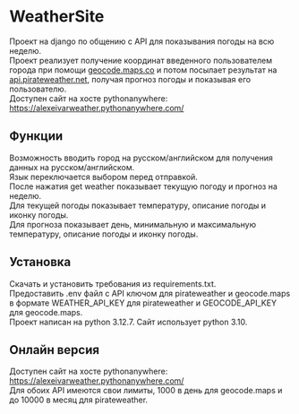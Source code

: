 # WeatherSite
Проект на django по общению с API для показывания погоды на всю неделю.     
Проект реализует получение координат введенного пользователем города при помощи [geocode.maps.co](http://geocode.maps.co "geocode.maps.co") и потом посылает результат на [api.pirateweather.net](http://api.pirateweather.net "api.pirateweather.net"), получая прогноз погоды и показывая его пользователю.     
Доступен сайт на хосте pythonanywhere: https://alexeivarweather.pythonanywhere.com/    

## Функции
Возможность вводить город на русском/английском для получения данных на русском/английском.    
Язык переключается выбором перед отправкой.    
После нажатия get weather показывает текущую погоду и прогноз на неделю.    
Для текущей погоды показывает температуру, описание погоды и иконку погоды.    
Для прогноза показывает день, минимальную и максимальную температуру, описание погоды и иконку погоды.    

## Установка
Скачать и установить требования из requirements.txt.    
Предоставить .env файл с API ключом для pirateweather и geocode.maps в формате WEATHER_API_KEY для pirateweather и GEOCODE_API_KEY для geocode.maps.    
Проект написан на python 3.12.7. Сайт использует python 3.10.    
## Онлайн версия

Доступен сайт на хосте pythonanywhere: https://alexeivarweather.pythonanywhere.com/      
Для обоих API имеются свои лимиты, 1000 в день для geocode.maps и до 10000 в месяц для pirateweather.

